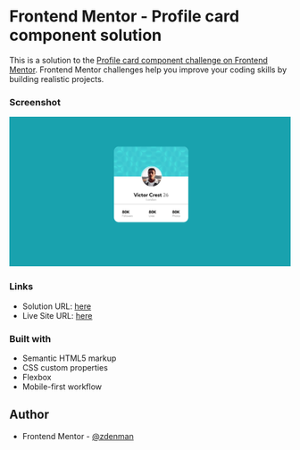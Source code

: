 # Frontend Mentor - Profile card component solution

This is a solution to the [Profile card component challenge on Frontend Mentor](https://www.frontendmentor.io/challenges/profile-card-component-cfArpWshJ). Frontend Mentor challenges help you improve your coding skills by building realistic projects. 

### Screenshot

![](./screenshot.jpg)


### Links

- Solution URL: [here](https://www.frontendmentor.io/challenges/order-summary-component-QlPmajDUj/hub/ordersummarycomponent-mm-Zu4QUB)
- Live Site URL: [here](https://order-summary-component-plum.vercel.app/)


### Built with

- Semantic HTML5 markup
- CSS custom properties
- Flexbox
- Mobile-first workflow

## Author

- Frontend Mentor - [@zdenman](https://www.frontendmentor.io/profile/zdenman)




